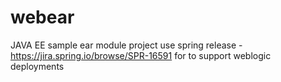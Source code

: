 # webear
JAVA EE sample ear module project
 use spring release - https://jira.spring.io/browse/SPR-16591 for to support weblogic deployments
